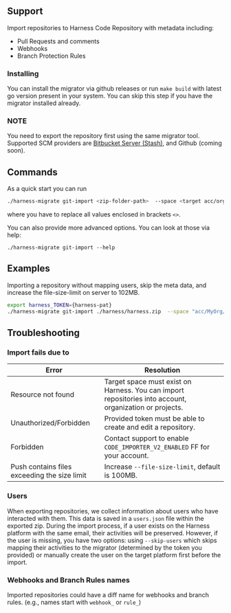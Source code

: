 ## Support
Import repositories to Harness Code Repository with metadata including:
- Pull Requests and comments
- Webhooks
- Branch Protection Rules

### Installing
You can install the migrator via github releases or run `make build` with latest go version present in your system. You can skip this step if you have the migrator installed already.

### NOTE 
You need to export the repository first using the same migrator tool. Supported SCM providers are [Bitbucket Server (Stash)](../stash/README.md), and Github (coming soon).

## Commands 
As a quick start you can run 

```sh
./harness-migrate git-import <zip-folder-path>  --space <target acc/org/project> --endpoint <harness-url> --token <token>
```

where you have to replace all values enclosed in brackets `<>`.

You can also provide more advanced options. You can look at those via help: 
```
./harness-migrate git-import --help
```
## Examples

Importing a repository without mapping users, skip the meta data, and increase the file-size-limit on server to 102MB.
```sh
export harness_TOKEN={harness-pat}
./harness-migrate git-import ./harness/harness.zip  --space "acc/MyOrg/Myproject" --endpoint "https://app.harness.io/"  --skip-users  --skip-pr --skip-webhook --skip-rule --file-size-limit 102000000
```

## Troubleshooting

### Import fails due to

| Error | Resolution |
|---|---|
| Resource not found | Target space must exist on Harness. You can import repositories into account, organization or projects. |
| Unauthorized/Forbidden | Provided token must be able to create and edit a repository. |
| Forbidden | Contact support to enable `CODE_IMPORTER_V2_ENABLED` FF for your account. |
| Push contains files exceeding the size limit | Increase `--file-size-limit`, default is 100MB. |

### Users
When exporting repositories, we collect information about users who have interacted with them. This data is saved in a `users.json` file within the exported zip. During the import process, if a user exists on the Harness platform with the same email, their activities will be preserved. However, if the user is missing, you have two options: using `--skip-users` which skips mapping their activities to the migrator (determined by the token you provided) or manually create the user on the target platform first before the import.

### Webhooks and Branch Rules names
Imported repositories could have a diff name for webhooks and branch rules. (e.g., names start with `webhook_` or `rule_`)

